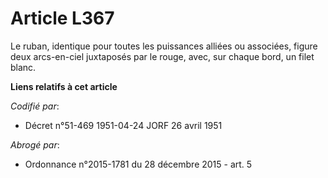 # Article L367

Le ruban, identique pour toutes les puissances alliées ou associées, figure deux arcs-en-ciel juxtaposés par le rouge, avec,
sur chaque bord, un filet blanc.

**Liens relatifs à cet article**

_Codifié par_:

  - Décret n°51-469 1951-04-24 JORF 26 avril 1951

_Abrogé par_:

  - Ordonnance n°2015-1781 du 28 décembre 2015 - art. 5
